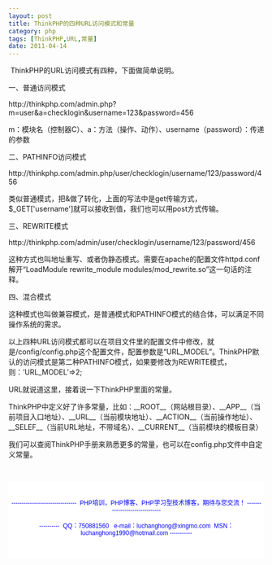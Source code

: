 ```yaml
---
layout: post
title: ThinkPHP的四种URL访问模式和常量
category: php
tags: [ThinkPHP,URL,常量]
date: 2011-04-14
---
```

<p>&nbsp;ThinkPHP的URL访问模式有四种，下面做简单说明。</p>
<p>一、普通访问模式</p>
<p>http://thinkphp.com/admin.php?m=user&amp;a=checklogin&amp;username=123&amp;password=456</p>
<p>m：模块名（控制器C）、a：方法（操作、动作）、username（password）：传递的参数</p>
<p>二、PATHINFO访问模式</p>
<p>http://thinkphp.com/admin.php/user/checklogin/username/123/password/456</p>
<p>类似普通模式，把&amp;做了转化，上面的写法中是get传输方式，$_GET['username']就可以接收到值，我们也可以用post方式传输。</p>
<p>三、REWRITE模式</p>
<p>http://thinkphp.com/admin/user/checklogin/username/123/password/456</p>
<p>这种方式也叫地址重写、或者伪静态模式。需要在apache的配置文件httpd.conf解开&ldquo;LoadModule rewrite_module modules/mod_rewrite.so&rdquo;这一句话的注释。</p>
<p>四、混合模式</p>
<p>这种模式也叫做兼容模式，是普通模式和PATHINFO模式的结合体，可以满足不同操作系统的需求。</p>
<p>以上四种URL访问模式都可以在项目文件里的配置文件中修改，就是/config/config.php这个配置文件，配置参数是&ldquo;URL_MODEL&rdquo;。ThinkPHP默认的访问模式是第二种PATHINFO模式，如果要修改为REWRITE模式，则：&lsquo;URL_MODEL&rsquo;=&gt;2;</p>
<p>URL就说道这里，接着说一下ThinkPHP里面的常量。</p>
<p>ThinkPHP中定义好了许多常量，比如：__ROOT__（网站根目录）、__APP__（当前项目入口地址）、__URL__（当前模块地址）、__ACTION__（当前操作地址）、__SELEF__（当前URL地址，不带域名）、__CURRENT__（当前模块的模板目录）</p>
<p>我们可以查阅ThinkPHP手册来熟悉更多的常量，也可以在config.php文件中自定义常量。</p>
<p>&nbsp;</p>
<div style="background-color: rgb(255, 255, 255); padding-top: 5px; padding-right: 5px; padding-bottom: 5px; padding-left: 5px; margin-top: 0px; margin-right: 0px; margin-bottom: 0px; margin-left: 0px; font-family: Arial, Verdana, sans-serif; font-size: 12px; ">
<p style="text-align: center; "><span style="color: rgb(0, 0, 255); "><br />
</span><span style="color: rgb(0, 0, 255); ">--------------------------------&nbsp; PHP培训，PHP博客、PHP学习型技术博客，期待与您交流！ -------------------------------<br />
<br />
----------&nbsp; QQ：750881560&nbsp;&nbsp; e-mail：luchanghong@xingmo.com&nbsp; MSN：luchanghong1990@hotmail.com -----------</span></p>
<p style="text-align: center; ">&nbsp;</p>
</div>
<p>&nbsp;</p>
